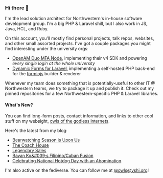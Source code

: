 ### Hi there 👋
I'm the lead solution architect for Northwestern's in-house software development group. I'm a big PHP & Laravel shill, but I also work in JS, Java, HCL, and Ruby.

On this account, you'll mostly find personal projects, talk repos, websites, and other small assorted projects. I've got a couple packages you might find interesting under the university orgs:

- [OpenAM Duo MFA Node](https://github.com/NUIT-ISO/duo-universal-prompt-auth-node), implementing their v4 SDK and powering *every single login at the whole university*
- [Dynamic Forms for Laravel](https://github.com/NIT-Administrative-Systems/dynamic-forms), implementing a self-hosted PHP back-end for the [formiojs](https://github.com/formio/formio.js/) builder & renderer

Whenever my team does something that is potentially-useful to other IT @ Northwestern teams, we try to package it up and publish it. Check out my pinned repositories for a few Northwestern-specific PHP & Laravel libraries.

#### What's New?
You can find long-form posts, contact information, and links to other cool stuff on my websight, [owls of the godless internets](https://godless-internets.org).

Here's the latest from my blog:

<!-- BLOG-POST-LIST:START -->
- [Bearwatching Season is Upon Us](https://godless-internets.org/2025/08/16/bearwatching-season-is-upon-us)
- [The Coach House](https://godless-internets.org/2025/08/15/the-coach-house)
- [Legendary Sales](https://godless-internets.org/2025/08/14/legendary-sales)
- [Bayan Ko&amp;#039;s Filipino/Cuban Fusion](https://godless-internets.org/2025/08/13/bayan-kos-filipinocuban-fusion)
- [Celebrating National Hotdog Day with an Abomination](https://godless-internets.org/2025/08/12/celebrating-national-hotdog-day-with-an-abomination)
<!-- BLOG-POST-LIST:END -->

I'm also active on the fediverse. You can follow me at [@owls@yshi.org](https://mastodon.yshi.org/@owls)!
